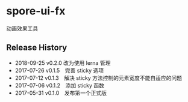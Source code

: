 # spore-ui-fx

动画效果工具

## Release History

* 2018-09-25 v0.2.0 改为使用 lerna 管理
* 2017-07-26 v0.1.5 完善 sticky 选项
* 2017-07-12 v0.1.3 解决 sticky 方法控制的元素宽度不能自适应的问题
* 2017-07-06 v0.1.2 添加 sticky 函数
* 2017-05-31 v0.1.0 发布第一个正式版
